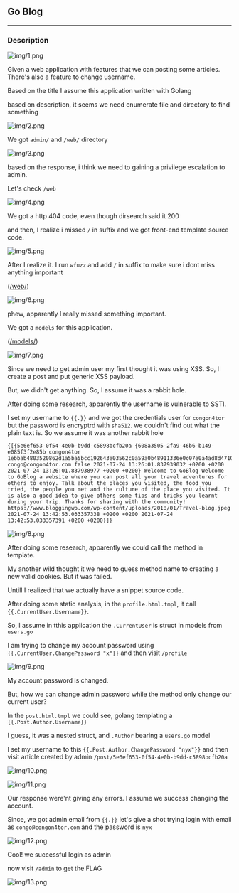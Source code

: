## Go Blog
---
### Description

![img/1.png](img/1.png "img_1")

Given a web application with features that we can posting some articles. There's also a feature to change username.

Based on the title I assume this application written with Golang

based on description, it seems we need enumerate file and directory to find something

![img/2.png](img/2.png "img_2")

We got `admin/` and `/web/` directory

![img/3.png](img/3.png "img_3")

based on the response, i think we need to gaining a privilege escalation to admin.

Let's check `/web`

![img/4.png](img/4.png "img_4")

We got a http 404 code, even though dirsearch said it 200

and then, I realize i missed `/` in suffix and we got front-end template source code.

![img/5.png](img/5.png "img_5")

After I realize it. I run `wfuzz` and add `/` in suffix to make sure i dont miss anything important

([/web/](web/))

![img/6.png](img/6.png "img_6")

phew, apparently I really missed something important.

We got a `models` for this application.

([/models/](models/))

![img/7.png](img/7.png "img_7")

Since we need to get admin user my first thought it was using XSS. So, I create a post and put generic XSS payload.

But, we didn't get anything. So, I assume it was a rabbit hole.

After doing some research, apparently the username is vulnerable to SSTI.

I set my username to `{{.}}` and we got the credentials user for `congon4tor` but the password is encryptrd with `sha512`. we couldn't find out what the plain text is. So we assume it was another rabbit hole

```
{[{5e6ef653-0f54-4e0b-b9dd-c5898bcfb20a {608a3505-2fa9-46b6-b149-e085f3f2e85b congon4tor  1ebbab4803520862d1a5ba5bcc192643e03562c0a59a0b48911336e0c07e0a4ad8d4710b385935a35c176bb29c847281ba75721c849105f37d24b8e934c3a1ac congo@congon4tor.com false 2021-07-24 13:26:01.837939032 +0200 +0200 2021-07-24 13:26:01.837938977 +0200 +0200} Welcome to GoBlog Welcome to GoBlog a website where you can post all your travel adventures for others to enjoy. Talk about the places you visited, the food you tried, the people you met and the culture of the place you visited. It is also a good idea to give others some tips and tricks you learnt during your trip. Thanks for sharing with the community!  https://www.bloggingwp.com/wp-content/uploads/2018/01/Travel-blog.jpeg 2021-07-24 13:42:53.033357338 +0200 +0200 2021-07-24 13:42:53.033357391 +0200 +0200}]}
```

![img/8.png](img/8.png "img_8")

After doing some research, apparently we could call the method in template.

My another wild thought it we need to guess method name to creating a new valid cookies. But it was failed.

Untill I realized that we actually have a snippet source code. 

After doing some static analysis, in the `profile.html.tmpl`, it call `{{.CurrentUser.Username}}`. 

So, I assume in tthis application the `.CurrentUser` is struct in models from `users.go`

I am trying to change my account password using `{{.CurrentUser.ChangePassword "x"}}` and then visit `/profile` 

![img/9.png](img/9.png "img_9")

My account password is changed.

But, how we can change admin password while the method only change our current user?

In the `post.html.tmpl` we could see, golang templating a `{{.Post.Author.Username}}`

I guess, it was a nested struct, and `.Author` bearing a `users.go` model

I set my username to this `{{.Post.Author.ChangePassword "nyx"}}` and then visit article created by admin `/post/5e6ef653-0f54-4e0b-b9dd-c5898bcfb20a` 

![img/10.png](img/10.png "img_10")

![img/11.png](img/11.png "img_11")

Our response were'nt giving any errors. I assume we success changing the account.

Since, we got admin email from `{{.}}` let's give a shot trying login with email as `congo@congon4tor.com` and the password is `nyx`

![img/12.png](img/12.png "img_12")

Cool! we successful login as admin

now visit `/admin` to get the FLAG

![img/13.png](img/13.png "img_13")
